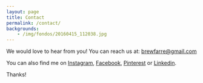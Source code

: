 ```yaml
---
layout: page
title: Contact
permalink: /contact/
backgrounds:
    - /img/fondos/20160415_112038.jpg
---
```


We would love to hear from you! You can reach us at: <a href="mailto:brewfarre@gmail.com">brewfarre@gmail.com</a>  

You can also find me on <a href="https://www.instagram.com/coloma.farre/" target="_blank">Instagram</a>, <a href="https://www.facebook.com/coloma.farre" target="_blank">Facebook</a>, <a href="https://es.pinterest.com/colomafarre/" target="_blank">Pinterest</a> or <a href="https://www.linkedin.com/in/coloma-farr%C3%A9-l%C3%B3pez-7689b760?trk=nav_responsive_tab_profile" target="_blank">Linkedin</a>.

Thanks!
